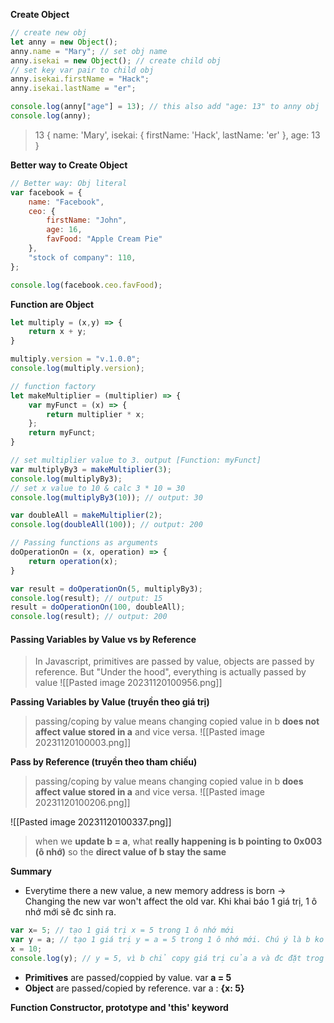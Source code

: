 **Create Object**
```js
// create new obj 
let anny = new Object();
anny.name = "Mary"; // set obj name
anny.isekai = new Object(); // create child obj
// set key var pair to child obj
anny.isekai.firstName = "Hack"; 
anny.isekai.lastName = "er";

console.log(anny["age"] = 13); // this also add "age: 13" to anny obj 
console.log(anny);
```
> 13
{
		  name: 'Mary',
		  isekai: { firstName: 'Hack', lastName: 'er' },
		  age: 13
	  }

**Better way to Create Object**
```js
// Better way: Obj literal
var facebook = {
    name: "Facebook",
    ceo: {
        firstName: "John",
        age: 16,
        favFood: "Apple Cream Pie"
    },
    "stock of company": 110,
};

console.log(facebook.ceo.favFood);
```

**Function are Object**
```js
let multiply = (x,y) => {
    return x + y;
}

multiply.version = "v.1.0.0";
console.log(multiply.version);

// function factory
let makeMultiplier = (multiplier) => {
    var myFunct = (x) => {
        return multiplier * x;
    };
    return myFunct;
}

// set multiplier value to 3. output [Function: myFunct]
var multiplyBy3 = makeMultiplier(3); 
console.log(multiplyBy3); 
// set x value to 10 & calc 3 * 10 = 30
console.log(multiplyBy3(10)); // output: 30

var doubleAll = makeMultiplier(2);
console.log(doubleAll(100)); // output: 200

// Passing functions as arguments
doOperationOn = (x, operation) => {
    return operation(x);
}

var result = doOperationOn(5, multiplyBy3);
console.log(result); // output: 15
result = doOperationOn(100, doubleAll);
console.log(result); // output: 200
```


#### **Passing Variables by Value vs by Reference**
> In Javascript, primitives are passed by value, objects are passed by reference.
> 	But "Under the hood", everything is actually passed by value
> 	![[Pasted image 20231120100956.png]]

**Passing Variables by Value (truyền theo giá trị)**
> passing/coping by value means changing copied value in b **does not affect value stored in a** and vice versa. 
![[Pasted image 20231120100003.png]]


**Pass by Reference (truyền theo tham chiếu)**
> passing/coping by value means changing copied value in b **does affect value stored in a** and vice versa.
![[Pasted image 20231120100206.png]]


![[Pasted image 20231120100337.png]]
> when we **update b = a**, what **really happening is b pointing to 0x003 (ô nhớ)** so the **direct value of b stay the same** 

**Summary**
+ Everytime there a new value, a new memory address is born -> Changing the new var won't affect the old var.
	Khi khai báo 1 giá trị, 1 ô nhớ mới sẽ đc sinh ra. 
```js
var x= 5; // tạo 1 giá trị x = 5 trong 1 ô nhớ mới
var y = a; // tạo 1 giá trị y = a = 5 trong 1 ô nhớ mới. Chú ý là b ko liên quan tới a
x = 10;
console.log(y); // y = 5, vì b chỉ copy giá trị của a và đc đặt trog ô nhớ mới.
```
+ **Primitives** are passed/coppied by value. var **a = 5**
+ **Object** are passed/copied by reference. var a : **{x: 5}**

**Function Constructor, prototype and 'this' keyword**


